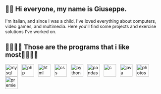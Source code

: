 ## 👋😎 Hi everyone, my name is Giuseppe.

I'm Italian, and since I was a child, I've loved everything about computers, video games, and multimedia.
Here you'll find some projects and exercise solutions I've worked on.

## 🔻🔻🔻🔻 Those are the programs that i like most🔻🔻🔻🔻

<img align="left" alt="mysql" width="40px" style="padding-right:10px;" src="https://cdn.jsdelivr.net/gh/devicons/devicon@latest/icons/mysql/mysql-original.svg" />
 <img align="left" alt="php" width="40px" style="padding-right:10px;" src="https://cdn.jsdelivr.net/gh/devicons/devicon@latest/icons/php/php-original.svg" />
 <img align="left" alt="html" width="40px" style="padding-right:10px;" src="https://cdn.jsdelivr.net/gh/devicons/devicon@latest/icons/html5/html5-original.svg" />
 <img align="left" alt="css" width="40px" style="padding-right:10px;" src="https://cdn.jsdelivr.net/gh/devicons/devicon@latest/icons/css3/css3-original.svg" />
 <img align="left" alt="python" width="40px" style="padding-right:10px;" src="https://cdn.jsdelivr.net/gh/devicons/devicon@latest/icons/python/python-original.svg" />
 <img align="left" alt="pandas" width="40px" style="padding-right:10px;" src="https://cdn.jsdelivr.net/gh/devicons/devicon@latest/icons/pandas/pandas-original.svg" />
 <img align="left" alt="c" width="40px" style="padding-right:10px;" src="https://cdn.jsdelivr.net/gh/devicons/devicon@latest/icons/c/c-original.svg" />
 <img align="left" alt="java" width="40px" style="padding-right:10px;" src="https://cdn.jsdelivr.net/gh/devicons/devicon@latest/icons/java/java-original.svg" />
 <img align="left" alt="photoshop" width="40px" style="padding-right:10px;" src="https://cdn.jsdelivr.net/gh/devicons/devicon@latest/icons/photoshop/photoshop-original.svg" />
 <img align="left" alt="premierpro" width="40px" style="padding-right:10px;" src="https://cdn.jsdelivr.net/gh/devicons/devicon@latest/icons/premierepro/premierepro-original.svg" />
 
